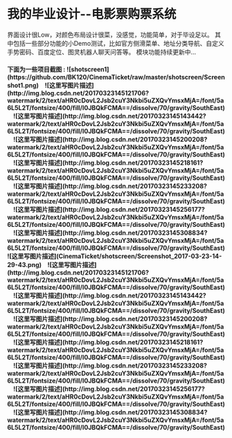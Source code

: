 <h1>我的毕业设计--电影票购票系统  </h1>
界面设计很Low，对颜色布局设计很菜，没感觉，功能简单，对于毕设足以。    
其中包括一些部分功能的小Demo测试，比如官方侧滑菜单、地址分类导航、自定义手势密码、百度定位、图灵机器人聊天问答等。  
模块功能持续更新中...      
<h4>下面为一些项目截图 :  
![shotscreen1](https://github.com/BK120/CinemaTicket/raw/master/shotscreen/Screenshot1.png)&emsp;![这里写图片描述](http://img.blog.csdn.net/20170323145121706?watermark/2/text/aHR0cDovL2Jsb2cuY3Nkbi5uZXQvYmsxMjA=/font/5a6L5L2T/fontsize/400/fill/I0JBQkFCMA==/dissolve/70/gravity/SouthEast)&emsp;![这里写图片描述](http://img.blog.csdn.net/20170323145143442?watermark/2/text/aHR0cDovL2Jsb2cuY3Nkbi5uZXQvYmsxMjA=/font/5a6L5L2T/fontsize/400/fill/I0JBQkFCMA==/dissolve/70/gravity/SouthEast)&emsp;![这里写图片描述](http://img.blog.csdn.net/20170323145200208?watermark/2/text/aHR0cDovL2Jsb2cuY3Nkbi5uZXQvYmsxMjA=/font/5a6L5L2T/fontsize/400/fill/I0JBQkFCMA==/dissolve/70/gravity/SouthEast)&emsp;![这里写图片描述](http://img.blog.csdn.net/20170323145218161?watermark/2/text/aHR0cDovL2Jsb2cuY3Nkbi5uZXQvYmsxMjA=/font/5a6L5L2T/fontsize/400/fill/I0JBQkFCMA==/dissolve/70/gravity/SouthEast)&emsp;![这里写图片描述](http://img.blog.csdn.net/20170323145233208?watermark/2/text/aHR0cDovL2Jsb2cuY3Nkbi5uZXQvYmsxMjA=/font/5a6L5L2T/fontsize/400/fill/I0JBQkFCMA==/dissolve/70/gravity/SouthEast)&emsp;![这里写图片描述](http://img.blog.csdn.net/20170323145256177?watermark/2/text/aHR0cDovL2Jsb2cuY3Nkbi5uZXQvYmsxMjA=/font/5a6L5L2T/fontsize/400/fill/I0JBQkFCMA==/dissolve/70/gravity/SouthEast)&emsp;![这里写图片描述](http://img.blog.csdn.net/20170323145308834?watermark/2/text/aHR0cDovL2Jsb2cuY3Nkbi5uZXQvYmsxMjA=/font/5a6L5L2T/fontsize/400/fill/I0JBQkFCMA==/dissolve/70/gravity/SouthEast)
![这里写图片描述](CinemaTicket/shotscreen/Screenshot_2017-03-23-14-29-43.png)&emsp;![这里写图片描述](http://img.blog.csdn.net/20170323145121706?watermark/2/text/aHR0cDovL2Jsb2cuY3Nkbi5uZXQvYmsxMjA=/font/5a6L5L2T/fontsize/400/fill/I0JBQkFCMA==/dissolve/70/gravity/SouthEast)&emsp;![这里写图片描述](http://img.blog.csdn.net/20170323145143442?watermark/2/text/aHR0cDovL2Jsb2cuY3Nkbi5uZXQvYmsxMjA=/font/5a6L5L2T/fontsize/400/fill/I0JBQkFCMA==/dissolve/70/gravity/SouthEast)&emsp;![这里写图片描述](http://img.blog.csdn.net/20170323145200208?watermark/2/text/aHR0cDovL2Jsb2cuY3Nkbi5uZXQvYmsxMjA=/font/5a6L5L2T/fontsize/400/fill/I0JBQkFCMA==/dissolve/70/gravity/SouthEast)&emsp;![这里写图片描述](http://img.blog.csdn.net/20170323145218161?watermark/2/text/aHR0cDovL2Jsb2cuY3Nkbi5uZXQvYmsxMjA=/font/5a6L5L2T/fontsize/400/fill/I0JBQkFCMA==/dissolve/70/gravity/SouthEast)&emsp;![这里写图片描述](http://img.blog.csdn.net/20170323145233208?watermark/2/text/aHR0cDovL2Jsb2cuY3Nkbi5uZXQvYmsxMjA=/font/5a6L5L2T/fontsize/400/fill/I0JBQkFCMA==/dissolve/70/gravity/SouthEast)&emsp;![这里写图片描述](http://img.blog.csdn.net/20170323145256177?watermark/2/text/aHR0cDovL2Jsb2cuY3Nkbi5uZXQvYmsxMjA=/font/5a6L5L2T/fontsize/400/fill/I0JBQkFCMA==/dissolve/70/gravity/SouthEast)&emsp;![这里写图片描述](http://img.blog.csdn.net/20170323145308834?watermark/2/text/aHR0cDovL2Jsb2cuY3Nkbi5uZXQvYmsxMjA=/font/5a6L5L2T/fontsize/400/fill/I0JBQkFCMA==/dissolve/70/gravity/SouthEast)
